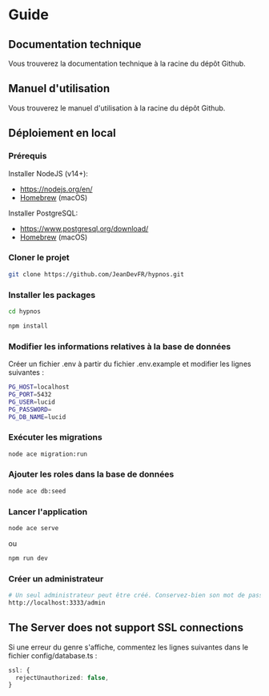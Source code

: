 # Guide

## Documentation technique

Vous trouverez la documentation technique à la racine du dépôt Github.

## Manuel d'utilisation

Vous trouverez le manuel d'utilisation à la racine du dépôt Github.

## Déploiement en local

### Prérequis

Installer NodeJS (v14+):

- https://nodejs.org/en/
- [Homebrew](https://formulae.brew.sh/formula/node) (macOS)

Installer PostgreSQL:

- https://www.postgresql.org/download/
- [Homebrew](https://formulae.brew.sh/formula/postgresql) (macOS)

### Cloner le projet

```bash
git clone https://github.com/JeanDevFR/hypnos.git
```

### Installer les packages

```bash
cd hypnos
```

```bash
npm install
```

### Modifier les informations relatives à la base de données

Créer un fichier .env à partir du fichier .env.example et modifier les lignes suivantes :

```bash
PG_HOST=localhost
PG_PORT=5432
PG_USER=lucid
PG_PASSWORD=
PG_DB_NAME=lucid
```

### Exécuter les migrations

```bash
node ace migration:run
```

### Ajouter les roles dans la base de données

```bash
node ace db:seed
```

### Lancer l'application

```bash
node ace serve
```

ou

```bash
npm run dev
```

### Créer un administrateur

```bash
# Un seul administrateur peut être créé. Conservez-bien son mot de passe.
http://localhost:3333/admin
```

## The Server does not support SSL connections

Si une erreur du genre s'affiche, commentez les lignes suivantes dans le fichier config/database.ts :

```typescript
ssl: {
  rejectUnauthorized: false,
}
```
